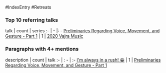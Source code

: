 #IndexEntry #Retreats

### Top 10 referring talks
talk | count | series
:- | - |: -
<a data-href="Preliminaries Regarding Voice, Movement, and Gesture - Part 1" href="Preliminaries+Regarding+Voice%2C+Movement%2C+and+Gesture+-+Part+1" class="internal-link">Preliminaries Regarding Voice, Movement, and Gesture - Part 1</a> | 1 | <a data-href="2020 Vajra Music" href="2020+Vajra+Music" class="internal-link">2020 Vajra Music</a>

### Paragraphs with 4+ mentions
description | count | talk
:- | : - | :-
<a aria-label-position="top" aria-label="Preliminaries Regarding Voice, Movement, and Gesture - Part 1 > Im always in a rush! 😀" data-href="Preliminaries Regarding Voice, Movement, and Gesture - Part 1#I'm always in a rush! 😀" href="Preliminaries+Regarding+Voice%2C+Movement%2C+and+Gesture+-+Part+1#I%27m+always+in+a+rush%21+%F0%9F%98%80" class="internal-link">I&#x27;m always in a rush! 😀</a> | 1 | <a data-href="Preliminaries Regarding Voice, Movement, and Gesture - Part 1" href="Preliminaries+Regarding+Voice%2C+Movement%2C+and+Gesture+-+Part+1" class="internal-link">Preliminaries Regarding Voice, Movement, and Gesture - Part 1</a>

